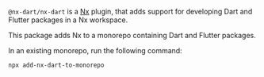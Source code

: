 `@nx-dart/nx-dart` is a [Nx] plugin, that adds support for developing Dart and
Flutter packages in a Nx workspace.

This package adds Nx to a monorepo containing Dart and Flutter packages.

In an existing monorepo, run the following command:

```shell
npx add-nx-dart-to-monorepo
```

[nx]: https://nx.dev/

